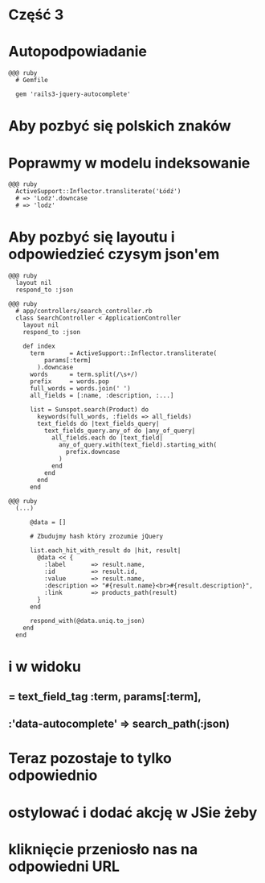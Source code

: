 <!SLIDE title-slide transition=fade>

# Część 3 #

<!SLIDE transition=fade>

# Autopodpowiadanie

<!SLIDE transition=fade>

    @@@ ruby
      # Gemfile

      gem 'rails3-jquery-autocomplete'

<!SLIDE transition=fade>

# Aby pozbyć się polskich znaków

<!SLIDE smaller transition=fade>

# Poprawmy w modelu indeksowanie

    @@@ ruby
      ActiveSupport::Inflector.transliterate('Łódź')
      # => 'Lodz'.downcase
      # => 'lodz'

<!SLIDE transition=fade>

# Aby pozbyć się layoutu i odpowiedzieć czysym json'em

<!SLIDE transition=fade>

    @@@ ruby
      layout nil
      respond_to :json

<!SLIDE smaller transition=fade>

    @@@ ruby
      # app/controllers/search_controller.rb
      class SearchController < ApplicationController
        layout nil
        respond_to :json

        def index
          term       = ActiveSupport::Inflector.transliterate(
              params[:term]
            ).downcase
          words      = term.split(/\s+/)
          prefix     = words.pop
          full_words = words.join(' ')
          all_fields = [:name, :description, :...]

          list = Sunspot.search(Product) do
            keywords(full_words, :fields => all_fields)
            text_fields do |text_fields_query|
              text_fields_query.any_of do |any_of_query|
                all_fields.each do |text_field|
                  any_of_query.with(text_field).starting_with(
                    prefix.downcase
                  )
                end
              end
            end
          end

<!SLIDE smaller transition=fade>

    @@@ ruby
      (...)

          @data = []

          # Zbudujmy hash który zrozumie jQuery
          
          list.each_hit_with_result do |hit, result|
            @data << {
              :label       => result.name,
              :id          => result.id,
              :value       => result.name,
              :description => "#{result.name}<br>#{result.description}",
              :link        => products_path(result)
            }
          end

          respond_with(@data.uniq.to_json)
        end
      end

<!SLIDE smaller transition=fade>

# i w widoku
## = text\_field\_tag :term, params[:term], 
## :'data-autocomplete' => search_path(:json)

<!SLIDE smaller transition=fade>

# Teraz pozostaje to tylko odpowiednio 
# ostylować i dodać akcję w JSie żeby
# kliknięcie przeniosło nas na odpowiedni URL
